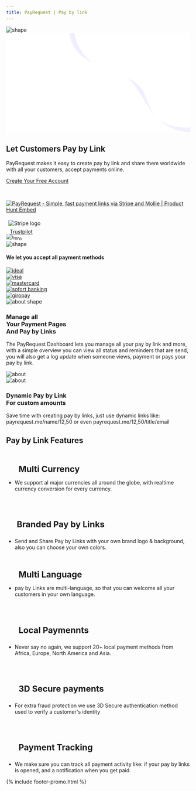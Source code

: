 ```yaml
---
title: PayRequest | Pay by link
---
```



<section class="hero-section">
         <!-- Hero Shape Start -->
      
 <div class="hero-shape5">
        
<img src="https://payrequest.io/assets/logos/Icon%20white.png" alt="shape" style="max-width: 160px;">
         </div>
         <!-- Hero Shape End -->
          
 <!-- Hero Bg Start -->
 <div class="hero-bg">
            <img src="assets/img/hero_shape.png" alt="hero shape">
         </div>
         <!-- Hero Bg End -->
          
 <div class="container">
            <div class="row align-items-center">
             <div class="col-lg-6 col-md-6">
                  <div class="hero-left">
<h1> Let Customers <span class="underline">Pay by Link</span>
</h1>

<p>
PayRequest makes it easy to create pay by link and share them worldwide with all your customers, accept payments online.
</p>

<a href="http://dashboard.payrequest.io/" class="theme-btn mt-4"> Create Your Free Account<span class="fa fa-chevron-right"></span></a>
 </div>



<div class="mt-3" style="/* margin-bottom: 150px; */">
<br> 

<a href="https://www.producthunt.com/posts/payrequest?utm_source=badge-featured&utm_medium=badge&utm_souce=badge-payrequest" target="_blank"><img src="https://api.producthunt.com/widgets/embed-image/v1/featured.svg?post_id=176421&theme=dark" alt="PayRequest - Simple, fast payment links via Stripe and Mollie | Product Hunt Embed" style="width: 250px; height: 54px;" width="250px" height="54px" /></a>

<img alt="Stripe logo" src="https://payrequest.io/assets/img/stripe-partner-badges/L_Color_Solid.svg" style="height: 63px;padding: 6px;">

<!-- TrustBox widget - Micro Review Count -->
<div style="margin-left:10px;" class="trustpilot-widget" data-locale="en-US" data-template-id="5419b6a8b0d04a076446a9ad" data-businessunit-id="5f47f39cf225070001b40cfa" data-style-height="24px" data-style-width="250px" data-theme="light">
  <a href="https://www.trustpilot.com/review/payrequest.io" target="_blank" rel="noopener">Trustpilot</a>
</div>
<!-- End TrustBox widget -->
 </div>
</div>

 <div class="col-lg-6 col-md-6">
                  <div class="hero-right">
                   <img src="https://payrequest.io/assets/img/banners/payment-links.png" alt="hero" style="
    transform: perspective(1000px) rotateY(-13deg) rotateX(5deg) rotateZ(7deg) scaleY(0.9) scaleX(0.95) translateX(-3%) translateY(-3%);
">
                     <div class="hero-dot-shape">
                 <img src="http://themescare.com/demos/robofume-view/assets/img/hero-dot-shape.png" alt="shape">
                     </div>
                  </div>
               </div>
            </div>
         </div>
</section>

 <!-- All Payment Methods Section Start -->
 <section class="companies-section section_b_70 wow fadeInUp" data-wow-duration="1s" data-wow-delay="0.2s">
         <div class="container">
            <div class="row align-items-center">
               <div class="col-lg-6">
                  <div class="companies-left">
                     <h4>We let you accept all payment methods</h4>
                  </div>
               </div>
               <div class="col-lg-6">
                  <div class="companies-slider owl-carousel">
                     <div class="single-com-slider">
                        <a href="#"><img src="https://payrequest.io/assets/img/payment-icons/ideal@2x.png" alt="ideal" /></a>
                     </div>
                     <div class="single-com-slider">
                        <a href="#"><img src="https://payrequest.io/assets/img/payment-icons/visa@2x.png" alt="visa" /></a>
                     </div>
                     <div class="single-com-slider">
                        <a href="#"><img src="https://payrequest.io/assets/img/payment-icons/mastercard@2x.png" alt="mastercard" /></a>
                     </div>
                     <div class="single-com-slider">
                        <a href="#"><img src="https://payrequest.io/assets/img/payment-icons/sofort@2x.png" alt="sofort banking" /></a>
                     </div>

  <div class="single-com-slider">
<a href="#"><img src="https://payrequest.io/assets/img/payment-icons/giropay@2x.png" alt="giropay" /></a>
                     </div>


 </div>
               </div>
            </div>
         </div>
</section>
 <!-- All Payment Methods Section End -->



 <section class="about-section">
         <!-- Top Shape Start -->
         <div class="about-top-shape">
            <img src="http://themescare.com/demos/robofume-view/assets/img/about-shape.png" alt="about shape">
         </div>
         <!-- Top Shape End -->
         <!-- Bottom Shape Start -->

 <!-- Bottom Shape End -->
 <!-- About Top Start -->
<div class="about-top section_100">
            <div class="container">
             <div class="row align-items-center">
                  <div class="col-lg-6">
<div class="about-left wow fadeInLeft" data-wow-duration="1s" data-wow-delay="0.2s" style="visibility: visible; animation-duration: 1s; animation-delay: 0.2s; animation-name: fadeInLeft;">
<h3>Manage all<br>Your Payment Pages<br>And Pay by Links</h3>
<p>The PayRequest Dashboard lets you manage all your pay by link and more, with a simple overview you can view all status and reminders that are send, you will also get a log update when someone views, payment or pays your pay by link.
</p>
                      
</div>
</div>
<div class="col-lg-6">
<div class="about-right wow fadeInRight" data-wow-duration="1s" data-wow-delay="0.3s" style="visibility: visible; animation-duration: 1s; animation-delay: 0.3s; animation-name: fadeInRight;">
 <img src="https://payrequest.io/assets/img/banners/dashboard.png" alt="about">
                     </div>
</div>
    </div>
 </div>
 </div>
 <!-- About Top End -->
 <!-- About Bottom Start -->
 <div class="about-bottom section_b_100">
            <div class="container">
          <div class="row align-items-center">
                  <div class="col-lg-6">
                     <div class="about-right wow fadeInLeft" data-wow-duration="1s" data-wow-delay="0.2s" style="visibility: visible; animation-duration: 1s; animation-delay: 0.2s; animation-name: fadeInLeft;">
                        <img src="https://ph-files.imgix.net/1bc052d0-8494-4055-8c79-9ee65c25f08e.png?auto=format&amp;auto=compress&amp;codec=mozjpeg&amp;cs=strip&amp;w=675.5555555555555&amp;h=380&amp;fit=max&amp;dpr=2" alt="about">
                     </div>
                  </div>
                  <div class="col-lg-6">
                     <div class="about-left wow fadeInRight" data-wow-duration="1s" data-wow-delay="0.3s" style="visibility: visible; animation-duration: 1s; animation-delay: 0.3s; animation-name: fadeInRight;">
 <h3>Dynamic Pay by Link
<br>For custom amounts</h3>
                        <p>Save time with creating pay by links, just use dynamic links like: payrequest.me/name/12,50 or even payrequest.me/12,50/title/email

</p>
                       
</div>
                  </div>
 </div>
 </div>
 </div>
 <!-- About Bottom End -->
</section>




<section class="contact-form section_100">
         <div class="container">
            <div class="row">
               <div class="col-lg-12">
                  <div class="section-title wow fadeInUp" data-wow-duration="1s" data-wow-delay="0.3s" style="visibility: visible; animation-duration: 1s; animation-delay: 0.3s; animation-name: fadeInUp;">
                     <h2>Pay by Link <span>Features</span></h2>
                  </div>
               </div>
            </div>
<div class="row" style="margin-bottom: 20px;">
<div class="col-lg-4 d-flex">
<div class="address-area wow fadeInRight" data-wow-duration="1s" data-wow-delay="0.3s" style="visibility: visible; animation-duration: 1s; animation-delay: 0.3s; animation-name: fadeInRight;">

<h4 class="title" style="margin-bottom: 0px;padding: 20px 24px 0px;font-size: 23px;">
<i class="fad fa-euro-sign" style="padding-right: 10px;" aria-hidden="true"></i>Multi Currency
</h4>
                    
<ul class="address-list">
<li>
<p>We support al major currencies all around the globe, with realtime currency conversion for every currency.
</p>
</li>        
</ul>

 </div>
</div>




<div class="col-lg-4 d-flex">
<div class="address-area wow fadeInRight" data-wow-duration="1s" data-wow-delay="0.3s" style="visibility: visible; animation-duration: 1s; animation-delay: 0.3s; animation-name: fadeInRight;">


<h4 class="title" style="
    margin-bottom: 0px;
    font-size: 23px;
    padding: 20px 24px 0px;
">
    
 <i class="fad fa-paint-brush" style="padding-right: 5px;" aria-hidden="true"></i>Branded Pay by Links
</h4>
                    
<ul class="address-list">
<li>
<p>Send and Share Pay by Links with your own brand logo &amp; background, also you can choose your own colors. 
</p>
</li>
                        
</ul>

 </div>
 </div>

<div class="col-lg-4 d-flex">
<div class="address-area wow fadeInRight" data-wow-duration="1s" data-wow-delay="0.3s" style="visibility: visible; animation-duration: 1s; animation-delay: 0.3s; animation-name: fadeInRight;">

<h4 class="title" style="margin-bottom: 0px; padding: 20px 24px 0px; font-size: 23px;">
<i class="fad fa-language" style="padding-right: 10px;" aria-hidden="true"></i>Multi Language
</h4>
                    
<ul class="address-list">
<li>
<p>pay by Links are multi-language, so that you can welcome all your customers in your own language.
</p>
</li>
                        
 </ul>

 </div>
 </div>




 </div>

<div class="row">

<div class="col-lg-4 d-flex">
<div class="address-area wow fadeInRight" data-wow-duration="1s" data-wow-delay="0.3s" style="visibility: visible; animation-duration: 1s; animation-delay: 0.3s; animation-name: fadeInRight;">


<h4 class="title" style="margin-bottom: 0px; padding: 20px 24px 0px; font-size: 23px;">
    
<i class="fa fa-money-bill-wave" style="padding-right: 10px;" aria-hidden="true"></i>Local Paymennts

</h4>
                    
<ul class="address-list">
                        <li>
                           <p>Never say no again, we support 20+ local payment methods from Africa, Europe, North America and Asia.
</p>
                        </li>
                        
 </ul>

   </div>
 </div>




<div class="col-lg-4 d-flex">
 <div class="address-area wow fadeInRight" data-wow-duration="1s" data-wow-delay="0.3s" style="visibility: visible; animation-duration: 1s; animation-delay: 0.3s; animation-name: fadeInRight;">

<h4 class="title" style="
    margin-bottom: 0px;
    padding: 20px 24px 0px;
    font-size: 23px;
">
    
 <i class="fad fa-shield-check" style="padding-right: 10px;" aria-hidden="true"></i> 3D Secure payments
</h4>
                    
<ul class="address-list">
<li>
<p>For extra fraud protection we use 3D Secure authentication method used to verify a customer's identity 
</p>
</li>
                        
  </ul>
 </div>
 </div>


<div class="col-lg-4 d-flex">
<div class="address-area wow fadeInRight" data-wow-duration="1s" data-wow-delay="0.3s" style="visibility: visible; animation-duration: 1s; animation-delay: 0.3s; animation-name: fadeInRight;">

<h4 class="title" style="
    margin-bottom: 0px;
    padding: 20px 24px 0px;
    font-size: 23px;
">
    
<i class="fad fa-analytics" style="padding-right: 10px;" aria-hidden="true"></i>Payment Tracking
</h4>
                    
<ul class="address-list">
<li>
<p>We make sure you can track all payment activity like: if your pay by links is opened, and a notification when you get paid.
</p>
</li>
                                 
  </ul>

  </div>
  </div>


  </div>
</div>
  </section>



  {% include footer-promo.html %}